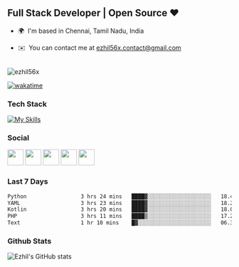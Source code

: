 Full Stack Developer | Open Source ❤️
------------------------------------------------

* 🌍  I'm based in Chennai, Tamil Nadu, India
<!---* 🖥️  See my portfolio at [Ezhil](https://ezhil.tk) --->
* ✉️  You can contact me at [ezhil56x.contact@gmail.com](mailto:ezhil56x.contact@gmail.com)
<br></br>
<p align="left"> <img src="https://komarev.com/ghpvc/?username=ezhil56x&label=Profile%20views&color=0e75b6&style=flat" alt="ezhil56x" /> </p>

[![wakatime](https://wakatime.com/badge/user/e780b5d2-6a76-4fde-a594-4ff159327ad3.svg)](https://wakatime.com/@e780b5d2-6a76-4fde-a594-4ff159327ad3)

### Tech Stack

[![My Skills](https://skillicons.dev/icons?i=c,cpp,py,java,kotlin,js,php,html,css,bootstrap,react,ts,nextjs,jquery,flask,nodejs,express,mysql,postgres,mongodb,docker,aws,firebase,vercel,cloudflare,jenkins,docker,nginx,figma&theme=dark&perline=15)](https://skillicons.dev)

### Social

<p align="left"><a href="https://discord.com/users/E Z H I L#5380" target="_blank" rel="noreferrer"><img src="https://skillicons.dev/icons?i=discord&theme=dark" width="36" height="36" /></a> <a href="https://www.github.com/ezhil56x" target="_blank" rel="noreferrer"><img src="https://skillicons.dev/icons?i=github&theme=dark" width="36" height="36" /></a> <a href="http://www.instagram.com/ezhil56x" target="_blank" rel="noreferrer"><img src="https://skillicons.dev/icons?i=instagram&theme=dark" width="36" height="36" /></a> <a href="https://www.linkedin.com/in/ezhilshanmugham" target="_blank" rel="noreferrer"><img src="https://skillicons.dev/icons?i=linkedin&theme=dark" width="36" height="36" /></a> <a href="https://www.twitter.com/ezhil56x" target="_blank" rel="noreferrer"><img src="https://skillicons.dev/icons?i=twitter&theme=dark" width="36" height="36" /></a></p>

### Last 7 Days

<!--START_SECTION:waka-->

```txt
Python                 3 hrs 24 mins   ████▓░░░░░░░░░░░░░░░░░░░░   18.40 %
YAML                   3 hrs 23 mins   ████▓░░░░░░░░░░░░░░░░░░░░   18.29 %
Kotlin                 3 hrs 20 mins   ████▓░░░░░░░░░░░░░░░░░░░░   18.00 %
PHP                    3 hrs 11 mins   ████▒░░░░░░░░░░░░░░░░░░░░   17.23 %
Text                   1 hr 10 mins    █▓░░░░░░░░░░░░░░░░░░░░░░░   06.37 %
```

<!--END_SECTION:waka-->
### Github Stats

![Ezhil's GitHub stats](https://github-readme-stats.vercel.app/api?username=ezhil56x&theme=dark&show_icons=true)
